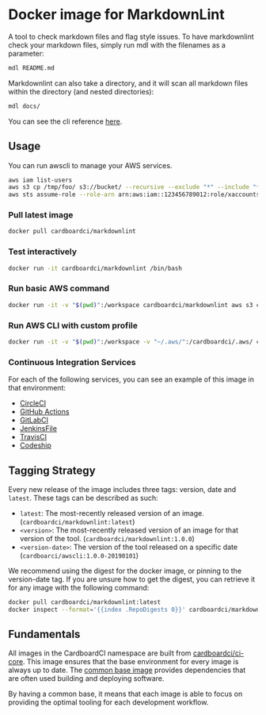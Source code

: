 # Docker image for MarkdownLint

A tool to check markdown files and flag style issues. To have markdownlint check your markdown files, simply run mdl with the filenames as a parameter:

```bash
mdl README.md
```

Markdownlint can also take a directory, and it will scan all markdown files within the directory (and nested directories):

```bash
mdl docs/
```

You can see the cli reference [here](https://github.com/markdownlint/markdownlint).

## Usage

You can run awscli to manage your AWS services.

```bash
aws iam list-users
aws s3 cp /tmp/foo/ s3://bucket/ --recursive --exclude "*" --include "*.jpg"
aws sts assume-role --role-arn arn:aws:iam::123456789012:role/xaccounts3access --role-session-name s3-access-example
```

### Pull latest image

```bash
docker pull cardboardci/markdownlint
```

### Test interactively

```bash
docker run -it cardboardci/markdownlint /bin/bash
```

### Run basic AWS command

```bash
docker run -it -v "$(pwd)":/workspace cardboardci/markdownlint aws s3 cp file.txt s3://bucket/file.txt
```

### Run AWS CLI with custom profile

```bash
docker run -it -v "$(pwd)":/workspace -v "~/.aws/":/cardboardci/.aws/ cardboardci/markdownlint aws s3 cp file.txt s3://bucket/file.txt
```

### Continuous Integration Services

For each of the following services, you can see an example of this image in that environment:

* [CircleCI](usages/circleci)
* [GitHub Actions](usages/github)
* [GitLabCI](usages/gitlabci)
* [JenkinsFile](usages/jenkins)
* [TravisCI](usages/travisci)
* [Codeship](usages/codeship)

## Tagging Strategy

Every new release of the image includes three tags: version, date and `latest`. These tags can be described as such:

* `latest`: The most-recently released version of an image. (`cardboardci/markdownlint:latest`)
* `<version>`: The most-recently released version of an image for that version of the tool. (`cardboardci/markdownlint:1.0.0`)
* `<version-date>`: The version of the tool released on a specific date (`cardboarci/awscli:1.0.0-20190101`)

We recommend using the digest for the docker image, or pinning to the version-date tag. If you are unsure how to get the digest, you can retrieve it for any image with the following command:

```bash
docker pull cardboardci/markdownlint:latest
docker inspect --format='{{index .RepoDigests 0}}' cardboardci/markdownlint:latest
```

## Fundamentals

All images in the CardboardCI namespace are built from [cardboardci/ci-core](https://hub.docker.com/r/cardboardci/ci-core). This image ensures that the base environment for every image is always up to date. The [common base image](https://cardboardci.jrbeverly.dev/core/) provides dependencies that are often used building and deploying software.

By having a common base, it means that each image is able to focus on providing the optimal tooling for each development workflow.
